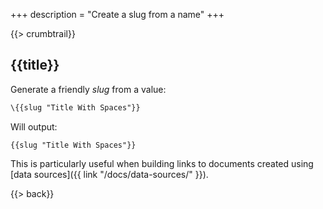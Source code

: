 +++
description = "Create a slug from a name"
+++

{{> crumbtrail}}

## {{title}}

Generate a friendly *slug* from a value:

```handlebars
\{{slug "Title With Spaces"}}
```

Will output:

```
{{slug "Title With Spaces"}}
```

This is particularly useful when building links to documents created using [data sources]({{ link "/docs/data-sources/" }}).

{{> back}}
